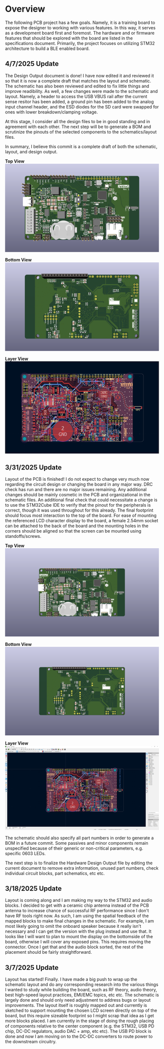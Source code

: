 # Overview
The following PCB project has a few goals. Namely, it is a training board to expose the designer to working with various features. In this way, it serves as a development board first and foremost. The hardware and or firmware features that should be explored with the board are listed in the specifications document. Primarily, the project focuses on utilizing STM32 architecture to build a BLE enabled board.

## 4/7/2025 Update
The Design Output document is done! I have now edited it and reviewed it so that it is now a complete draft that matches the layout and schematic. The schematic has also been reviewed and edited to fix little things and improve readibility. As well, a few changes were made to the schematic and layout. Namely, a header to access the USB VBUS rail after the current sense resitor has been added, a ground pin has been added to the analog input channel header, and the ESD diodes for the SD card were swapped for ones with lower breakdown/clamping voltage. 

At this stage, I consider all the design files to be in good standing and in agreement with each other. The next step will be to generate a BOM and scrutinize the pinouts of the selected components to the schematics/layout files.

In summary, I believe this commit is a complete draft of both the schematic, layout, and design output.

**Top View**
![3D Render of Top View](./Screenshots/Routing%20done%20-%204.7.2025%20-%20Top%20view.PNG)

**Bottom View**
![3D Render of Top View](./Screenshots/Routing%20done%20-%204.7.2025%20-%20Bottom%20view.PNG)

**Layer View**
![PCB Layout Layer View](./Screenshots/Routing%20done%20-%204.7.2025%20-%20metal%20view.PNG)

## 3/31/2025 Update
Layout of the PCB is finished! I do not expect to change very much now regarding the circuit design or changing the board in any major way. DRC check has run and there are no major issues remaining. Any additional changes should be mainly cosmetic in the PCB and organizational in the schematic files. An additional final check that could necessitate a change is to use the STM32Cube IDE to verify that the pinout for the peripherals is correct, though it was used throughout for this already. The final footprint should focus most interaction to the top of the board. For ease of mounting the referenced LCD character display to the board, a female 2.54mm socket can be attached to the back of the board and the mounting holes in the corners should be aligned so that the screen can be mounted using standoffs/screws.

**Top View**
![3D Render of Top View](./Screenshots/Routing%20done%20-%203.31.2025%20-%20Top%20view.PNG)

**Bottom View**
![3D Render of Top View](./Screenshots/Routing%20done%20-%203.31.2025%20-%20Bottom%20view.PNG)

**Layer View**
![PCB Layout Layer View](./Screenshots/Routing%20done%20-%203.31.2025%20-%20metal%20view.PNG)

The schematic should also specify all part numbers in order to generate a BOM in a future commit. Some passives and minor components remain unspecified because of their generic or non-critical parameters, e.g. specific 0603 LEDs.

The next step is to finalize the Hardware Design Output file by editing the current document to remove extra information, unused part numbers, check individual circuit blocks, part schematics, etc etc. 

## 3/18/2025 Update
Layout is coming along and I am making my way to the STM32 and audio blocks. I decided to get with a ceramic chip antenna instead of the PCB antenna to increase chance of successful RF performance since I don't have RF tools right now. As such, I am using the spatial feedback of the mapped blocks to make final changes in the schematic. For example, I am most likely going to omit the onboard speaker because it really isn't necessary and I can get the version with the plug instead and use that. It looks like I will want to plan to mount the display on the bottomside of the board, otherwise I will cover any exposed pins. This requires moving the connector. Once I get that and the audio block sorted, the rest of the placement should be fairly straightforward.

## 3/7/2025 Update
Layout has started! Finally. I have made a big push to wrap up the schematic layout and do any corresponding research into the various things I wanted to study while building the board, such as RF theory, audio theory, best high-speed layout practices, EMI/EMC topics, etc etc.
The schematic is largely done and should only need adjustment to address bugs or layout improvements. The layout itself is roughly mapped out and currently is sketched to support mounting the chosen LCD screen directly on top of the board, but this require sizeable footprint so I might scrap that idea as I get more blocks placed. I am currently in the stage of doing the rough placing of components relative to the center component (e.g. the STM32, USB PD chip, DC-DC regulators, audio DAC + amp, etc etc). The USB PD block is done and now I am moving on to the DC-DC converters to route power to the downstream circuitry.
